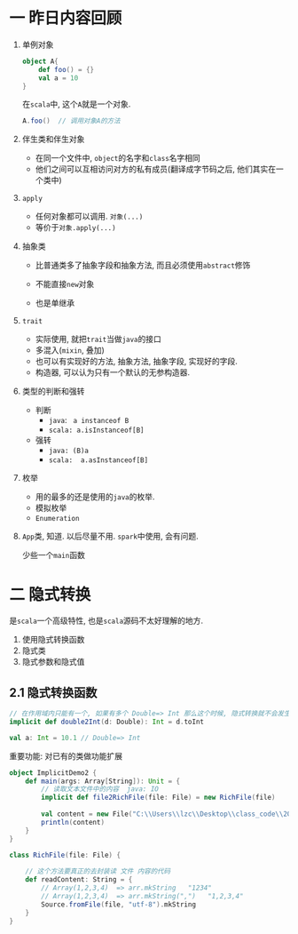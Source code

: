 # 一 昨日内容回顾

1. 单例对象

   ```scala
   object A{
       def foo() = {}
       val a = 10
   }
   ```

   在`scala`中, 这个`A`就是一个对象.

   ```scala
   A.foo()  // 调用对象A的方法
   ```

2. 伴生类和伴生对象

   - 在同一个文件中, `object`的名字和`class`名字相同
   - 他们之间可以互相访问对方的私有成员(翻译成字节码之后, 他们其实在一个类中)

3. `apply`

   - 任何对象都可以调用.  `对象(...)`
   - 等价于`对象.apply(...)`

4. 抽象类

   - 比普通类多了抽象字段和抽象方法, 而且必须使用`abstract`修饰

   - 不能直接`new`对象
   - 也是单继承

5. `trait`

   - 实际使用, 就把`trait`当做`java`的接口
   - 多混入(`mixin`, 叠加)
   - 也可以有实现好的方法, 抽象方法, 抽象字段, 实现好的字段.
   - 构造器, 可以认为只有一个默认的无参构造器.

6. 类型的判断和强转

   - 判断
     - `java`: ` a instanceof B`
     - `scala: a.isInstanceof[B]`
   - 强转
     - `java: (B)a`
     - `scala:  a.asInstanceof[B]`

7. 枚举

   - 用的最多的还是使用的`java`的枚举.
   - 模拟枚举
   - `Enumeration`

8. `App`类, 知道. 以后尽量不用. `spark`中使用, 会有问题.

   少些一个`main`函数

# 二 隐式转换

是`scala`一个高级特性, 也是`scala`源码不太好理解的地方.

1. 使用隐式转换函数
2. 隐式类
3. 隐式参数和隐式值

## 2.1 隐式转换函数

```scala
// 在作用域内只能有一个, 如果有多个 Double=> Int 那么这个时候, 隐式转换就不会发生
implicit def double2Int(d: Double): Int = d.toInt

val a: Int = 10.1 // Double=> Int
```

重要功能: 对已有的类做功能扩展

```scala
object ImplicitDemo2 {
    def main(args: Array[String]): Unit = {
        // 读取文本文件中的内容  java: IO
        implicit def file2RichFile(file: File) = new RichFile(file)
        
        val content = new File("C:\\Users\\lzc\\Desktop\\class_code\\2019_11_28\\01_scala\\scala1128\\src\\main\\scala\\com\\atguigu\\scala1128\\day06\\implicitdemo\\ImplicitDemo2.scala").readContent
        println(content)
    }
}

class RichFile(file: File) {
    
    // 这个方法要真正的去封装读 文件 内容的代码
    def readContent: String = {
        // Array(1,2,3,4)  => arr.mkString   "1234"
        // Array(1,2,3,4)  => arr.mkString(",")   "1,2,3,4"
        Source.fromFile(file, "utf-8").mkString
    }
}
```

